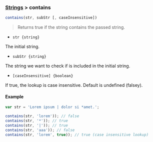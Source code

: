 ### [Strings](../) > contains

```js
contains(str, subStr [, caseInsensitive])
```

> Returns true if the string contains the passed string.


- <code>str {string}</code>

The initial string.

- <code>subStr {string}</code>

The string we want to check if is included in the initial string.

- <code>[caseInsensitive] {boolean}</code>

If true, the lookup is case insensitive. Default is undefined (falsey).

#### Example
```js
var str = 'Lorem ipsum | dolor si *amet.';

contains(str, 'lorem')); // false
contains(str, '*')); // true
contains(str, '|')); // true
contains(str, 'aaa')); // false
contains(str, 'lorem', true)); // true (case insensitive lookup)
```
